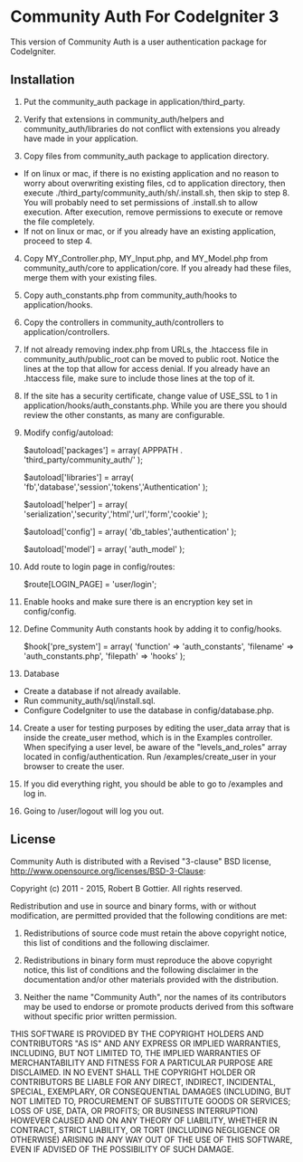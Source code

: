 Community Auth For CodeIgniter 3
================================

This version of Community Auth is a user authentication package for CodeIgniter.

Installation
------------

1) Put the community_auth package in application/third_party.

2) Verify that extensions in community_auth/helpers and community_auth/libraries do not conflict with extensions you already have made in your application.

3) Copy files from community_auth package to application directory.

* If on linux or mac, if there is no existing application and no reason to worry about overwriting existing files, cd to application directory, then execute ./third_party/community_auth/sh/.install.sh, then skip to step 8. You will probably need to set permissions of .install.sh to allow execution. After execution, remove permissions to execute or remove the file completely.
* If not on linux or mac, or if you already have an existing application, proceed to step 4.

4) Copy MY_Controller.php, MY_Input.php, and MY_Model.php from community_auth/core to application/core. If you already had these files, merge them with your existing files.

5) Copy auth_constants.php from community_auth/hooks to application/hooks.

6) Copy the controllers in community_auth/controllers to application/controllers.

7) If not already removing index.php from URLs, the .htaccess file in community_auth/public_root can be moved to public root. Notice the lines at the top that allow for access denial. If you already have an .htaccess file, make sure to include those lines at the top of it.

8) If the site has a security certificate, change value of USE_SSL to 1 in application/hooks/auth_constants.php. While you are there you should review the other constants, as many are configurable.

9) Modify config/autoload:

	$autoload['packages'] = array(
		APPPATH . 'third_party/community_auth/'
	);

	$autoload['libraries'] = array(
		'fb','database','session','tokens','Authentication'
	);

	$autoload['helper'] = array(
		'serialization','security','html','url','form','cookie'
	);

	$autoload['config'] = array(
		'db_tables','authentication'
	);

	$autoload['model'] = array(
		'auth_model'
	);

10) Add route to login page in config/routes:

	$route[LOGIN_PAGE] = 'user/login';

11) Enable hooks and make sure there is an encryption key set in config/config.

12) Define Community Auth constants hook by adding it to config/hooks.

	$hook['pre_system'] = array(
		'function' => 'auth_constants',
		'filename' => 'auth_constants.php',
		'filepath' => 'hooks'
	);

13) Database

* Create a database if not already available.
* Run community_auth/sql/install.sql.
* Configure CodeIgniter to use the database in config/database.php.

14) Create a user for testing purposes by editing the user_data array that is inside the create_user method, which is in the Examples controller. When specifying a user level, be aware of the "levels_and_roles" array located in config/authentication. Run /examples/create_user in your browser to create the user.

15) If you did everything right, you should be able to go to /examples and log in.

16) Going to /user/logout will log you out.

License
-------

Community Auth is distributed with a Revised "3-clause" BSD license, http://www.opensource.org/licenses/BSD-3-Clause:

Copyright (c) 2011 - 2015, Robert B Gottier.
All rights reserved.

Redistribution and use in source and binary forms, with or without modification, are permitted provided that the following conditions are met:

1. Redistributions of source code must retain the above copyright notice, this list of conditions and the following disclaimer.

2. Redistributions in binary form must reproduce the above copyright notice, this list of conditions and the following disclaimer in the documentation and/or other materials provided with the distribution.

3. Neither the name "Community Auth", nor the names of its contributors may be used to endorse or promote products derived from this software without specific prior written permission.

THIS SOFTWARE IS PROVIDED BY THE COPYRIGHT HOLDERS AND CONTRIBUTORS "AS IS" AND ANY EXPRESS OR IMPLIED WARRANTIES, INCLUDING, BUT NOT LIMITED TO, THE IMPLIED WARRANTIES OF MERCHANTABILITY AND FITNESS FOR A PARTICULAR PURPOSE ARE DISCLAIMED. IN NO EVENT SHALL THE COPYRIGHT HOLDER OR CONTRIBUTORS BE LIABLE FOR ANY DIRECT, INDIRECT, INCIDENTAL, SPECIAL, EXEMPLARY, OR CONSEQUENTIAL DAMAGES (INCLUDING, BUT NOT LIMITED TO, PROCUREMENT OF SUBSTITUTE GOODS OR SERVICES; LOSS OF USE, DATA, OR PROFITS; OR BUSINESS INTERRUPTION) HOWEVER CAUSED AND ON ANY THEORY OF LIABILITY, WHETHER IN CONTRACT, STRICT LIABILITY, OR TORT (INCLUDING NEGLIGENCE OR OTHERWISE) ARISING IN ANY WAY OUT OF THE USE OF THIS SOFTWARE, EVEN IF ADVISED OF THE POSSIBILITY OF SUCH DAMAGE. 
